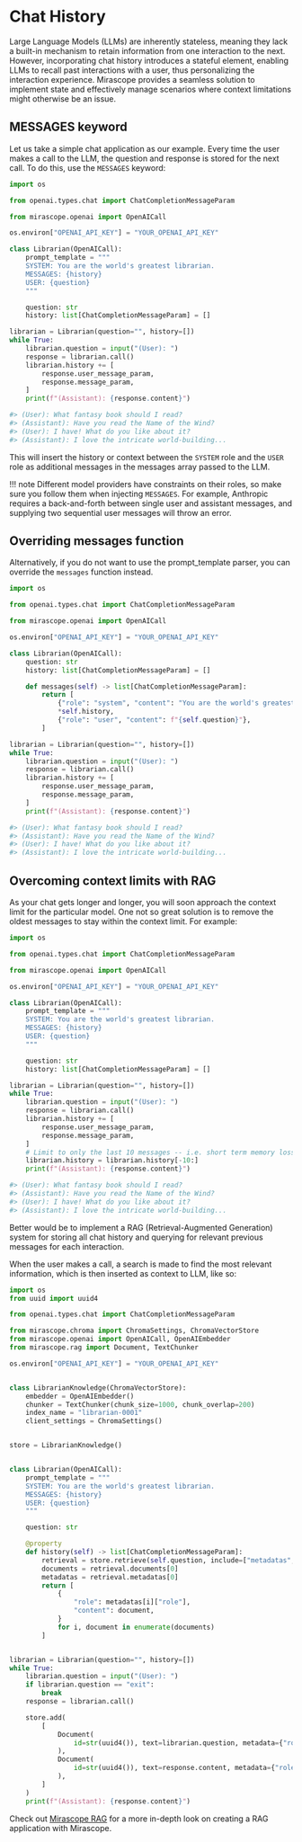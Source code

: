 # Chat History

Large Language Models (LLMs) are inherently stateless, meaning they lack a built-in mechanism to retain information from one interaction to the next. However, incorporating chat history introduces a stateful element, enabling LLMs to recall past interactions with a user, thus personalizing the interaction experience. Mirascope provides a seamless solution to implement state and effectively manage scenarios where context limitations might otherwise be an issue.

## MESSAGES keyword

Let us take a simple chat application as our example. Every time the user makes a call to the LLM, the question and response is stored for the next call. To do this, use the `MESSAGES` keyword:

```python hl_lines="12"
import os

from openai.types.chat import ChatCompletionMessageParam

from mirascope.openai import OpenAICall

os.environ["OPENAI_API_KEY"] = "YOUR_OPENAI_API_KEY"

class Librarian(OpenAICall):
    prompt_template = """
    SYSTEM: You are the world's greatest librarian.
    MESSAGES: {history}
    USER: {question}
    """

    question: str
    history: list[ChatCompletionMessageParam] = []

librarian = Librarian(question="", history=[])
while True:
    librarian.question = input("(User): ")
    response = librarian.call()
    librarian.history += [
        response.user_message_param,
        response.message_param,
    ]
    print(f"(Assistant): {response.content}")

#> (User): What fantasy book should I read?
#> (Assistant): Have you read the Name of the Wind?
#> (User): I have! What do you like about it?
#> (Assistant): I love the intricate world-building...
```

This will insert the history or context between the `SYSTEM` role and the `USER` role as additional messages in the messages array passed to the LLM.

!!! note
    Different model providers have constraints on their roles, so make sure you follow them when injecting `MESSAGES`. For example, Anthropic requires a back-and-forth between single user and assistant messages, and supplying two sequential user messages will throw an error.

## Overriding messages function

Alternatively, if you do not want to use the prompt_template parser, you can override the `messages` function instead.

```python hl_lines="16"
import os

from openai.types.chat import ChatCompletionMessageParam

from mirascope.openai import OpenAICall

os.environ["OPENAI_API_KEY"] = "YOUR_OPENAI_API_KEY"

class Librarian(OpenAICall):
    question: str
    history: list[ChatCompletionMessageParam] = []

    def messages(self) -> list[ChatCompletionMessageParam]:
        return [
            {"role": "system", "content": "You are the world's greatest librarian."},
            *self.history,
            {"role": "user", "content": f"{self.question}"},
        ]

librarian = Librarian(question="", history=[])
while True:
    librarian.question = input("(User): ")
    response = librarian.call()
    librarian.history += [
        response.user_message_param,
        response.message_param,
    ]
    print(f"(Assistant): {response.content}")

#> (User): What fantasy book should I read?
#> (Assistant): Have you read the Name of the Wind?
#> (User): I have! What do you like about it?
#> (Assistant): I love the intricate world-building...
```

## Overcoming context limits with RAG

As your chat gets longer and longer, you will soon approach the context limit for the particular model. One not so great solution is to remove the oldest messages to stay within the context limit. For example:

```python hl_lines="28"
import os

from openai.types.chat import ChatCompletionMessageParam

from mirascope.openai import OpenAICall

os.environ["OPENAI_API_KEY"] = "YOUR_OPENAI_API_KEY"

class Librarian(OpenAICall):
    prompt_template = """
    SYSTEM: You are the world's greatest librarian.
    MESSAGES: {history}
    USER: {question}
    """

    question: str
    history: list[ChatCompletionMessageParam] = []

librarian = Librarian(question="", history=[])
while True:
    librarian.question = input("(User): ")
    response = librarian.call()
    librarian.history += [
        response.user_message_param,
        response.message_param,
    ]
    # Limit to only the last 10 messages -- i.e. short term memory loss
    librarian.history = librarian.history[-10:]
    print(f"(Assistant): {response.content}")

#> (User): What fantasy book should I read?
#> (Assistant): Have you read the Name of the Wind?
#> (User): I have! What do you like about it?
#> (Assistant): I love the intricate world-building...
```

Better would be to implement a RAG (Retrieval-Augmented Generation) system for storing all chat history and querying for relevant previous messages for each interaction.

When the user makes a call, a search is made to find the most relevant information, which is then inserted as context to LLM, like so:

```python
import os
from uuid import uuid4

from openai.types.chat import ChatCompletionMessageParam

from mirascope.chroma import ChromaSettings, ChromaVectorStore
from mirascope.openai import OpenAICall, OpenAIEmbedder
from mirascope.rag import Document, TextChunker

os.environ["OPENAI_API_KEY"] = "YOUR_OPENAI_API_KEY"


class LibrarianKnowledge(ChromaVectorStore):
    embedder = OpenAIEmbedder()
    chunker = TextChunker(chunk_size=1000, chunk_overlap=200)
    index_name = "librarian-0001"
    client_settings = ChromaSettings()


store = LibrarianKnowledge()


class Librarian(OpenAICall):
    prompt_template = """
    SYSTEM: You are the world's greatest librarian.
    MESSAGES: {history}
    USER: {question}
    """

    question: str

    @property
    def history(self) -> list[ChatCompletionMessageParam]:
        retrieval = store.retrieve(self.question, include=["metadatas", "documents"])
        documents = retrieval.documents[0]
        metadatas = retrieval.metadatas[0]
        return [
            {
                "role": metadatas[i]["role"],
                "content": document,
            }
            for i, document in enumerate(documents)
        ]


librarian = Librarian(question="", history=[])
while True:
    librarian.question = input("(User): ")
    if librarian.question == "exit":
        break
    response = librarian.call()

    store.add(
        [
            Document(
                id=str(uuid4()), text=librarian.question, metadata={"role": "user"}
            ),
            Document(
                id=str(uuid4()), text=response.content, metadata={"role": "assistant"}
            ),
        ]
    )
    print(f"(Assistant): {response.content}")
```

Check out [Mirascope RAG](./rag_(retrieval_augmented_generation).md) for a more in-depth look on creating a RAG application with Mirascope.
